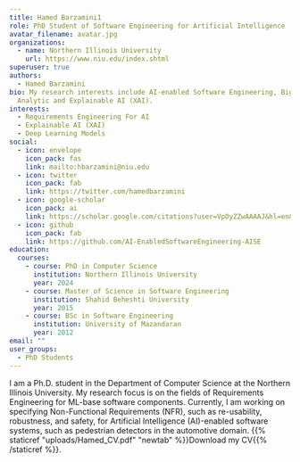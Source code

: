 ```yaml
---
title: Hamed Barzamini1
role: PhD Student of Software Engineering for Artificial Intelligence
avatar_filename: avatar.jpg
organizations:
  - name: Northern Illinois University
    url: https://www.niu.edu/index.shtml
superuser: true
authors:
  - Hamed Barzamini
bio: My research interests include AI-enabled Software Engineering, Big Data
  Analytic and Explainable AI (XAI).
interests:
  - Requirements Engineering For AI
  - Explainable AI (XAI)
  - Deep Learning Models
social:
  - icon: envelope
    icon_pack: fas
    link: mailto:hbarzamini@niu.edu
  - icon: twitter
    icon_pack: fab
    link: https://twitter.com/hamedbarzamini
  - icon: google-scholar
    icon_pack: ai
    link: https://scholar.google.com/citations?user=VpOyZZwAAAAJ&hl=en&oi=ao
  - icon: github
    icon_pack: fab
    link: https://github.com/AI-EnabledSoftwareEngineering-AISE
education:
  courses:
    - course: PhD in Computer Science
      institution: Northern Illinois University
      year: 2024
    - course: Master of Science in Software Engineering
      institution: Shahid Beheshti University
      year: 2015
    - course: BSc in Software Engineering
      institution: University of Mazandaran
      year: 2012
email: ""
user_groups:
  - PhD Students
---
```

I am a Ph.D. student in the Department of Computer Science at the Northern Illinois University. My research focus is on the fields of Requirements Engineering for ML-base software components. Currently, I am working on specifying Non-Functional Requirements (NFR), such as re-usability, robustness, and safety, for Artificial Intelligence (AI)-enabled software systems, such as pedestrian detectors in the automotive domain. {{% staticref "uploads/Hamed_CV.pdf" "newtab" %}}Download my CV{{% /staticref %}}.